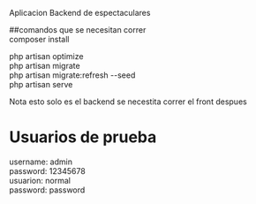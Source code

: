 Aplicacion Backend de espectaculares

##comandos que se necesitan correr
<br>
composer install
<br>

php artisan optimize
<br>
php artisan migrate
<br>
php artisan migrate:refresh --seed 
<br>
php artisan serve
<br>

Nota esto solo es el backend se necestita correr el front despues

# Usuarios de prueba
username: admin
<br>
password: 12345678
<br>
usuarion: normal
<br>
password: password
